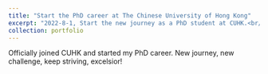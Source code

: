 ```yaml
---
title: "Start the PhD career at The Chinese University of Hong Kong"
excerpt: "2022-8-1, Start the new journey as a PhD student at CUHK.<br/><img src='/images/cuhk.png'>"
collection: portfolio
---
```


Officially joined CUHK and started my PhD career. New journey, new challenge, keep striving, excelsior!
